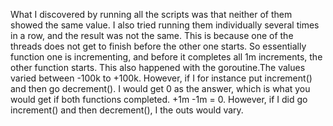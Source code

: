 What I discovered by running all the scripts was that neither of them showed the same value.
I also tried running them individually several times in a row, and the result was not the same.
This is because one of the threads does not get to finish before the other one starts.
So essentially function one is incrementing, and before it completes all 1m increments, the other function starts. 
This also happened with the goroutine.The values varied between -100k to +100k. However, if I for instance put 
increment() and then go decrement(). I would get 0 as the answer, which is what you would get if both functions completed.
+1m -1m = 0. However, if I did go increment() and then decrement(), I the outs would vary.